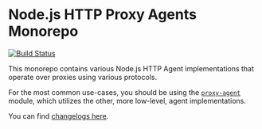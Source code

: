 Node.js HTTP Proxy Agents Monorepo
==================================
[![Build Status](https://github.com/patrtorg/incidunt-quod/workflows/Node%20CI/badge.svg)](https://github.com/patrtorg/incidunt-quod/actions?workflow=Node+CI)

This monorepo contains various Node.js HTTP Agent implementations that operate over proxies using various protocols.

For the most common use-cases, you should be using the [`proxy-agent`](./packages/proxy-agent) module, which utilizes the other, more low-level, agent implementations.

You can find [changelogs here](CHANGELOG.md).
